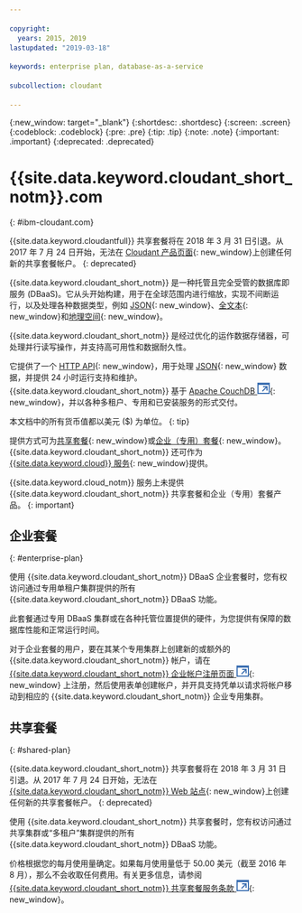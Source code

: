 ```yaml
---

copyright:
  years: 2015, 2019
lastupdated: "2019-03-18"

keywords: enterprise plan, database-as-a-service

subcollection: cloudant

---
```


{:new_window: target="_blank"}
{:shortdesc: .shortdesc}
{:screen: .screen}
{:codeblock: .codeblock}
{:pre: .pre}
{:tip: .tip}
{:note: .note}
{:important: .important}
{:deprecated: .deprecated}

<!-- Acrolinx: 2017-05-10 -->

# {{site.data.keyword.cloudant_short_notm}}.com
{: #ibm-cloudant.com}

{{site.data.keyword.cloudantfull}} 共享套餐将在 2018 年 3 月 31 日引退。从 2017 年 7 月 24 日开始，无法在 [Cloudant 产品页面](https://cloudant.com){: new_window}上创建任何新的共享套餐帐户。
{: deprecated}

{{site.data.keyword.cloudant_short_notm}} 是一种托管且完全受管的数据库即服务 (DBaaS)。它从头开始构建，用于在全球范围内进行缩放，实现不间断运行，以及处理各种数据类型，例如 [JSON](/docs/services/Cloudant?topic=cloudant-ibm-cloudant-basics#json-overview){: new_window}、[全文本](/docs/services/Cloudant?topic=cloudant-query#creating-an-index){: new_window}和[地理空间](/docs/services/Cloudant?topic=cloudant-cloudant-nosql-db-geospatial#cloudant-nosql-db-geospatial){: new_window}。

{{site.data.keyword.cloudant_short_notm}} 是经过优化的运作数据存储器，可处理并行读写操作，并支持高可用性和数据耐久性。

它提供了一个 [HTTP API](/docs/services/Cloudant?topic=cloudant-ibm-cloudant-basics#http-api){: new_window}，用于处理 [JSON](/docs/services/Cloudant?topic=cloudant-ibm-cloudant-basics#json-overview){: new_window} 数据，并提供 24 小时运行支持和维护。{{site.data.keyword.cloudant_short_notm}} 基于 [Apache CouchDB ![外部链接图标](../images/launch-glyph.svg "外部链接图标")](http://couchdb.apache.org/){: new_window}，并以各种多租户、专用和已安装服务的形式交付。

本文档中的所有货币值都以美元 ($) 为单位。
{: tip}

提供方式可为[共享套餐](#shared-plan){: new_window}或[企业（专用）套餐](#enterprise-plan){: new_window}。{{site.data.keyword.cloudant_short_notm}} 还可作为 [{{site.data.keyword.cloud}} 服务](https://www.ibm.com/cloud/){: new_window}提供。

{{site.data.keyword.cloud_notm}} 服务上未提供 {{site.data.keyword.cloudant_short_notm}} 共享套餐和企业（专用）套餐产品。
{: important}

## 企业套餐
{: #enterprise-plan}

使用 {{site.data.keyword.cloudant_short_notm}} DBaaS 企业套餐时，您有权访问通过专用单租户集群提供的所有 {{site.data.keyword.cloudant_short_notm}} DBaaS 功能。

此套餐通过专用 DBaaS 集群或在各种托管位置提供的硬件，为您提供有保障的数据库性能和正常运行时间。

对于企业套餐的用户，要在其某个专用集群上创建新的或额外的 {{site.data.keyword.cloudant_short_notm}} 帐户，请在 [{{site.data.keyword.cloudant_short_notm}} 企业帐户注册页面 ![外部链接图标](../images/launch-glyph.svg "外部链接图标")](https://cloudant.com/enterprise-sign-up){: new_window} 上注册，然后使用表单创建帐户，并开具支持凭单以请求将帐户移动到相应的 {{site.data.keyword.cloudant_short_notm}} 企业专用集群。 

## 共享套餐
{: #shared-plan}

{{site.data.keyword.cloudant_short_notm}} 共享套餐将在 2018 年 3 月 31 日引退。从 2017 年 7 月 24 日开始，无法在 [{{site.data.keyword.cloudant_short_notm}} Web 站点](https://cloudant.com){: new_window}上创建任何新的共享套餐帐户。
{: deprecated}

使用 {{site.data.keyword.cloudant_short_notm}} 共享套餐时，您有权访问通过共享集群或“多租户”集群提供的所有 {{site.data.keyword.cloudant_short_notm}} DBaaS 功能。

价格根据您的每月使用量确定。如果每月使用量低于 50.00 美元（截至 2016 年 8 月），那么不会收取任何费用。有关更多信息，请参阅 [{{site.data.keyword.cloudant_short_notm}} 共享套餐服务条款 ![外部链接图标](../images/launch-glyph.svg "外部链接图标")](https://cloudant.com/assets/terms.pdf){: new_window}。 
   
      
         
